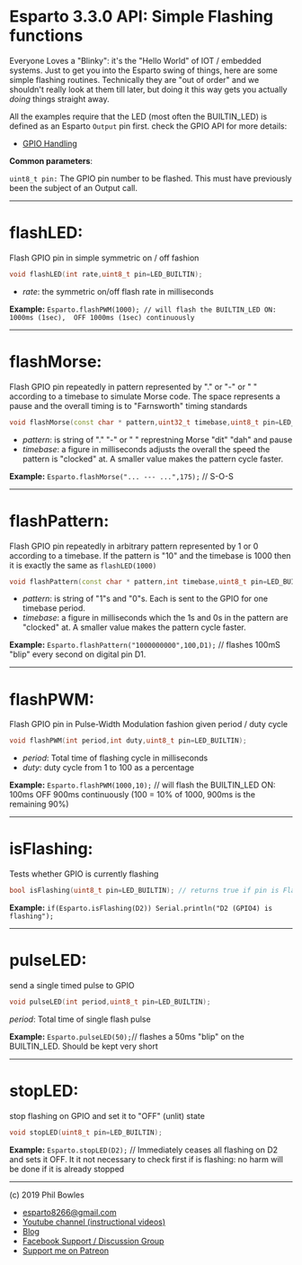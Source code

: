 # Esparto 3.3.0 API: Simple Flashing functions

Everyone Loves a "Blinky": it's the "Hello World" of IOT / embedded systems. Just to get you into the Esparto swing of things, here are some simple flashing routines. Technically they are "out of order" and we shouldn't really look at them till later, but doing it this way gets you actually *doing* things straight away.

All the examples require that the LED (most often the BUILTIN_LED) is defined as an Esparto `Output` pin first. check the GPIO API for more details:

* [GPIO Handling](../master/api_gpio.md)

**Common parameters**:

`uint8_t pin:` The GPIO pin number to be flashed. This must have previously been the subject of an Output call.
***

# flashLED: 

Flash GPIO pin in simple symmetric on / off fashion

```cpp
void flashLED(int rate,uint8_t pin=LED_BUILTIN);
```

* *rate*: the symmetric on/off flash rate in milliseconds

**Example:**  `Esparto.flashPWM(1000); // will flash the BUILTIN_LED ON: 1000ms (1sec),  OFF 1000ms (1sec) continuously`

***

# flashMorse: 

Flash GPIO pin repeatedly in pattern represented by "." or "-" or " " according to a timebase to simulate Morse code. The space represents a pause and the overall timing is to "Farnsworth" timing standards

```cpp
void flashMorse(const char * pattern,uint32_t timebase,uint8_t pin=LED_BUILTIN);
```

* *pattern*: is string of "." "-" or " " represtning Morse "dit" "dah" and pause
* *timebase*: a figure in milliseconds adjusts the overall the speed the pattern is "clocked" at. A smaller value makes the pattern cycle faster.

**Example:** `Esparto.flashMorse("... --- ...",175);` // S-O-S

***

# flashPattern: 

Flash GPIO pin repeatedly in arbitrary pattern represented by 1 or 0 according to a timebase. If the pattern is "10" and the timebase is 1000 then it is exactly the same as `flashLED(1000)` 

```cpp
void flashPattern(const char * pattern,int timebase,uint8_t pin=LED_BUILTIN);
```

* *pattern*: is string of "1"s and "0"s. Each is sent to the GPIO for one timebase period.
* *timebase*: a figure in milliseconds which the 1s and 0s in the pattern are "clocked" at. A smaller value makes the pattern cycle faster.

**Example:** `Esparto.flashPattern("1000000000",100,D1);` // flashes 100mS "blip" every second on digital pin D1.

***

# flashPWM: 

Flash GPIO pin in Pulse-Width Modulation fashion given period / duty cycle

```cpp
void flashPWM(int period,int duty,uint8_t pin=LED_BUILTIN);
```

* *period*: Total time of flashing cycle in milliseconds
* *duty*:  duty cycle from 1 to 100 as a percentage

**Example:**  `Esparto.flashPWM(1000,10);` // will flash the BUILTIN_LED ON: 100ms OFF 900ms continuously (100 = 10% of 1000, 900ms is the remaining 90%)

***

# isFlashing:

Tests whether GPIO is currently flashing

```cpp
bool isFlashing(uint8_t pin=LED_BUILTIN); // returns true if pin is Flashing
```

**Example:** `if(Esparto.isFlashing(D2)) Serial.println("D2 (GPIO4) is flashing");`

***

# pulseLED:

send a single timed pulse to GPIO

```cpp
void pulseLED(int period,uint8_t pin=LED_BUILTIN);
```

*period*: Total time of single flash pulse

**Example:** `Esparto.pulseLED(50);`// flashes a 50ms "blip" on the BUILTIN_LED. Should be kept very short

***

# stopLED:

stop flashing on GPIO and set it to "OFF" (unlit) state

```cpp
void stopLED(uint8_t pin=LED_BUILTIN);
```

**Example:** `Esparto.stopLED(D2);` // Immediately ceases all flashing on D2 and sets it OFF. It it not necessary to check first if is flashing: no harm will be done if it is already stopped

***

(c) 2019 Phil Bowles
* esparto8266@gmail.com
* [Youtube channel (instructional videos)](https://www.youtube.com/channel/UCYi-Ko76_3p9hBUtleZRY6g)
* [Blog](https://8266iot.blogspot.com)
* [Facebook Support / Discussion Group](https://www.facebook.com/groups/esparto8266/)
* [Support me on Patreon](https://patreon.com/esparto)
